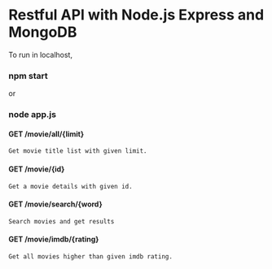 # Restful API with Node.js Express and MongoDB

To run in localhost,

### npm start
or
### node app.js


#### GET  /movie/all/{limit}    
    Get movie title list with given limit.

#### GET  /movie/{id}    
    Get a movie details with given id.

#### GET  /movie/search/{word}
    Search movies and get results
    
#### GET  /movie/imdb/{rating}    
    Get all movies higher than given imdb rating.
